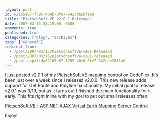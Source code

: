 ```yaml
---
layout: post
id: 62165e87-f795-40eb-8fe7-642cde26f1a8
title: "PietschSoft.VE v2.0.1 Released"
date: 2007-03-15 01:19:00 -0500
comments: true
published: true
categories: ["blog", "archives"]
tags: ["General"]
redirect_from: 
  - /post/2007/03/15/PietschSoftVE-v201-Released
  - /post/2007/03/15/pietschsoftve-v201-released
  - /post.aspx?id=62165e87-f795-40eb-8fe7-642cde26f1a8
---
```

<!-- more -->
<P>I just posted v2.0.1 of my <A href="http://simplovation.com/Page/WebMapsVE.aspx">PietschSoft.VE mapping control</A> on CodePlex. It's been just over a week since I released v2.0.0. This new release adds support for Get Route and Polyline functionality. My&nbsp;initial goal to release v2.0.1&nbsp;was 3/19, but as it turns out I finished the main functionality for it early. This fits right inline with my goal to put out small releases often.</P>
<P><A href="http://simplovation.com/Page/WebMapsVE.aspx">PietschSoft.VE - ASP.NET AJAX Virtual Earth Mapping Server Control</A></P>
<P>Enjoy!</P>
